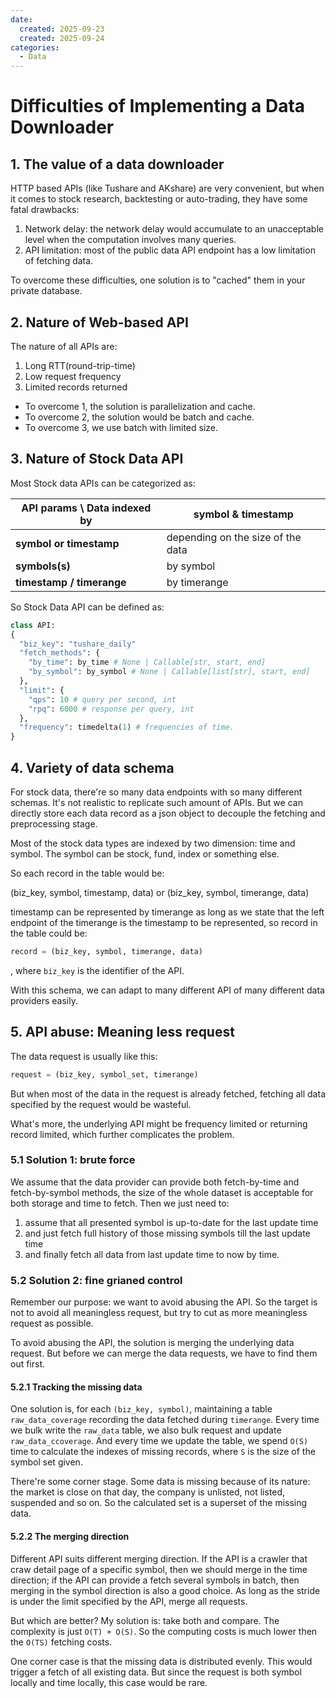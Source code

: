 ```yaml
---
date:
  created: 2025-09-23
  created: 2025-09-24
categories:
  - Data
---
```


# Difficulties of Implementing a Data Downloader

## 1. The value of a data downloader

HTTP based APIs (like Tushare and AKshare) are very convenient, but when it comes to stock research, backtesting or auto-trading, they have some fatal drawbacks:

1. Network delay: the network delay would accumulate to an unacceptable level when the computation involves many queries.
2. API limitation: most of the public data API endpoint has a low limitation of fetching data.

To overcome these difficulties, one solution is to "cached" them in your private database.

## 2. Nature of Web-based API

The nature of all APIs are:

1. Long RTT(round-trip-time)
2. Low request frequency
3. Limited records returned

- To overcome 1, the solution is parallelization and cache.
- To overcome 2, the solution would be batch and cache.
- To overcome 3, we use batch with limited size.

## 3. Nature of Stock Data API

Most Stock data APIs can be categorized as:

| API params \ Data indexed by | **symbol & timestamp**            |
|------------------------------|-----------------------------------|
| **symbol or timestamp**      | depending on the size of the data |
| **symbols(s)**               | by symbol                         |
| **timestamp / timerange**    | by timerange                      |

So Stock Data API can be defined as:

```python
class API:
{
  "biz_key": "tushare_daily"
  "fetch_methods": {
    "by_time": by_time # None | Callable[str, start, end]
    "by_symbol": by_symbol # None | Callable[list[str], start, end]
  },
  "limit": {
    "qps": 10 # query per second, int
    "rpq": 6000 # response per query, int
  },
  "frequency": timedelta(1) # frequencies of time.
}
```

## 4. Variety of data schema

For stock data, there're so many data endpoints with so many different schemas. It's not realistic to replicate such amount of APIs.
But we can directly store each data record as a json object to decouple the fetching and preprocessing stage.

Most of the stock data types are indexed by two dimension: time and symbol. The symbol can be stock, fund, index or something else.

So each record in the table would be:

(biz_key, symbol, timestamp, data) or
(biz_key, symbol, timerange, data)

timestamp can be represented by timerange as long as we state that the left endpoint of the
timerange is the timestamp to be represented, so record in the table could be:

```python
record = (biz_key, symbol, timerange, data)
```

, where `biz_key` is the identifier of the API.

With this schema, we can adapt to many different API of many different data providers easily.

## 5. API abuse: Meaning less request

The data request is usually like this:

```python
request = (biz_key, symbol_set, timerange)
```

But when most of the data in the request is already fetched,
fetching all data specified by the request would be wasteful.

What's more, the underlying API might be frequency limited or returning record limited,
which further complicates the problem.

### 5.1 Solution 1: brute force

We assume that the data provider can provide both fetch-by-time and fetch-by-symbol methods,
the size of the whole dataset is acceptable for both storage and time to fetch. Then we just need
to:

1. assume that all presented symbol is up-to-date for the last update time
2. and just fetch full history of those missing symbols till the last update time
3. and finally fetch all data from last update time to now by time.

### 5.2 Solution 2: fine grianed control

Remember our purpose: we want to avoid abusing the API. So the target is not
to avoid all meaningless request, but try to cut as more meaningless request as possible.

To avoid abusing the API, the solution is merging the underlying data request.
But before we can merge the data requests, we have to find them out first.

#### 5.2.1 Tracking the missing data

One solution is, for each `(biz_key, symbol)`, maintaining a table `raw_data_coverage` recording the
data fetched during `timerange`. Every time we bulk write the `raw_data` table, we also bulk request
and update `raw_data_ccoverage`. And every time we update the table, we spend `O(S)` time to calculate
the indexes of missing records, where `S` is the size of the symbol set given.

There're some corner stage. Some data is missing because of its nature: the market is close on that day, the
company is unlisted, not listed, suspended and so on. So the calculated set is a superset of the
missing data.

#### 5.2.2 The merging direction

Different API suits different merging direction. If the API is a crawler that craw detail page of a specific
symbol, then we should merge in the time direction; if the API can provide a fetch several symbols in batch,
then merging in the symbol direction is also a good choice. As long as the stride is under the limit specified
by the API, merge all requests.

But which are better? My solution is: take both and compare. The complexity is just `O(T) + O(S)`.
So the computing costs is much lower then the `O(TS)` fetching costs.

One corner case is that the missing data is distributed evenly. This would trigger a fetch of all existing data.
But since the request is both symbol locally and time locally, this case would be rare.
